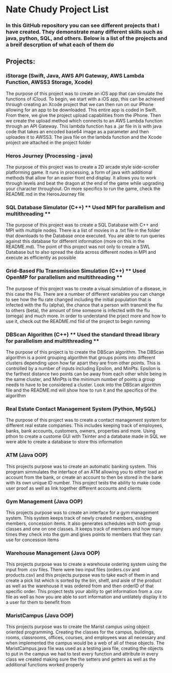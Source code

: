 # Nate Chudy Project List
### In this GitHub repository you can see different projects that I have created. They demonstrate many different skills such as java, python, SQL, and others. Below is a list of the projects and a breif descrption of what each of them do

## Projects:

### iStorage (Swift, Java, AWS API Gateway, AWS Lambda Function, AWSS3 Storage, Xcode)
The purpose of this project was to create an iOS app that can simulate the functions of iCloud. To begin, we start with a iOS app, this can be achieved through creating an Xcode project that we can then run on our iPhone allowing for an app to be downloaded. This entire app is coded in Swift. From there, we give the project upload capabilities from the iPhone. Then we create the upload method which connects to an AWS Lambda function through an API Gateway. This lambda function has a .jar file in is with java code that takes an encoded base64 image as a parameter and then uploades it to AWSS3. The java file on the lambda function and the Xcode project are attached in the project folder

### Heros Journey (Processing - java)
The purpose of this project was to create a 2D arcade style side-scroller platforming game. It runs in processing, a form of java with additional methods that allow for an easier front end display. It allows you to work through levels and beat the dragon at the end of the game while upgrading your character throughout. On more specifics to run the game, check the README.md in the HerosJourney file

### SQL Database Simulator (C++) ** Used MPI for parallelism and multithreading **
The purpose of this project was to create a SQL Database with C++ and MPI with multiple nodes. There is a list of movies in a .txt file in the folder that downloads to the Database once executed. You are able to run queries against this database for different information (more on this in the README.md). The point of this project was not only to create a SWL Database but to also spread the data across different nodes in MPI and execute as efficiently as possible

### Grid-Based Flu Transmission Simulation (C++) ** Used OpenMP for parallelism and multithreading **
The purpose of this project was to create a visual simulation of a disease, in this case the Flu. There are a number of different variables you can change to see how the flu rate changed including the initial population that is infected with the flu (alpha), the chance that a person with transmit the flu to others (beta), the amount of time someone is infected with the flu (omega) and much more. In order to understand the prject more and how to use it, check out the README.md fild of the project to begin running

### DBScan Algorithm (C++) ** Used the standard thread library for parallelism and multithreading **
The purpose of this project is to create the DBScan algorithm. The DBScan algorithm is a point grouping algorithm that groups points into different clusters depending upon how far apart they are from other points. This is controlled by a number of inputs including Epsilon, and MinPts. Epsilon is the farthest distance two points can be away from each other while being in the same cluster, and MinPts is the minimum number of points a group needs to have to be considered a cluster. Look into the DBScan algorithm file and the README.md will show how to run it and the specifics of the algorithm

### Real Estate Contact Management System (Python, MySQL)
The purpose of this project was to create a contact management system for different real estate companies. This includes keeping track of employees, banks, bank accounts, customers, owners, properties and more. Using pthon to create a custome GUI with Tkinter and a database made in SQL we were able to create a database to store this information

### ATM (Java OOP)
This projects purpose was to create an automatic banking system. This program simmulates the interface of an ATM allowing you to either load an account from the bank, or create an account to then be stored in the bank with its own unique ID number. This project tests the ability to make code user proof as well as link together different accounts and clients

### Gym Management (Java OOP)
This projects purpose was to create an interface for a gym management system. This system keeps track of newly created members, existing members, concession items. It also generates schedules with both group classes and one on one classes. It keeps track of members and how many times they check into the gym and gives points to members that they can use for concession items

### Warehouse Management (Java OOP)
This projects purpose was to create a warehouse ordering system using the input from .csv files. There were two input files (orders.csv and products.csv) and this projects purpose was to take each of them in and create a pick list which is sorted by the bin, shelf, and aisle of the product as well as the warehouse it was ordered from and then orderID of that specific order. This project tests your ability to get information from a .csv file as well as how you are able to sort information and untilately display it to a user for them to benefit from

### MaristCampus (Java OOP)
This projects purpose was to create the Marist campus using object oriented programming. Creating the classes for the campus, buildings, rooms, classrooms, offices, courses, and employees was all necessary and when implemented the campus would be a web of all of these objects. The MaristCampus.java file was used as a testing java file, creating the objects to put in the campus we had to test every function and attribute in every class we created making sure the the setters and getters as well as the additional functions worked properly
